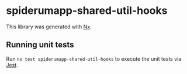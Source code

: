 # spiderumapp-shared-util-hooks

This library was generated with [Nx](https://nx.dev).

## Running unit tests

Run `nx test spiderumapp-shared-util-hooks` to execute the unit tests via [Jest](https://jestjs.io).
